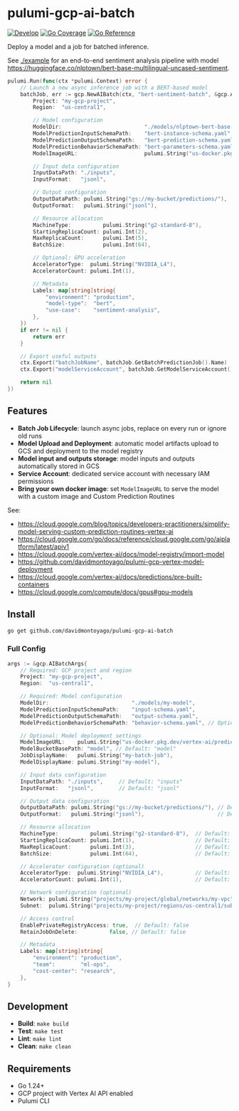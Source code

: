 # pulumi-gcp-ai-batch

[![Develop](https://github.com/davidmontoyago/pulumi-gcp-ai-batch/actions/workflows/develop.yaml/badge.svg)](https://github.com/davidmontoyago/pulumi-gcp-ai-batch/actions/workflows/develop.yaml) [![Go Coverage](https://raw.githubusercontent.com/wiki/davidmontoyago/pulumi-gcp-ai-batch/coverage.svg)](https://raw.githack.com/wiki/davidmontoyago/pulumi-gcp-ai-batch/coverage.html) [![Go Reference](https://pkg.go.dev/badge/github.com/davidmontoyago/pulumi-gcp-ai-batch.svg)](https://pkg.go.dev/github.com/davidmontoyago/pulumi-gcp-ai-batch)

Deploy a model and a job for batched inference.

See [./example](example/README.md) for an end-to-end sentiment analysis pipeline with model https://huggingface.co/nlptown/bert-base-multilingual-uncased-sentiment.

```go
pulumi.Run(func(ctx *pulumi.Context) error {
    // Launch a new async inference job with a BERT-based model
    batchJob, err := gcp.NewAIBatch(ctx, "bert-sentiment-batch", &gcp.AIBatchArgs{
        Project: "my-gcp-project",
        Region:  "us-central1",

        // Model configuration
        ModelDir:                          "./models/nlptown-bert-base-multilingual-uncased-sentiment",
        ModelPredictionInputSchemaPath:    "bert-instance-schema.yaml",
        ModelPredictionOutputSchemaPath:   "bert-prediction-schema.yaml",
        ModelPredictionBehaviorSchemaPath: "bert-parameters-schema.yaml",
        ModelImageURL:                     pulumi.String("us-docker.pkg.dev/vertex-ai/prediction/tf2-cpu.2-15:latest"),

        // Input data configuration
        InputDataPath: "./inputs",
        InputFormat:   "jsonl",

        // Output configuration
        OutputDataPath: pulumi.String("gs://my-bucket/predictions/"),
        OutputFormat:   pulumi.String("jsonl"),

        // Resource allocation
        MachineType:          pulumi.String("g2-standard-8"),
        StartingReplicaCount: pulumi.Int(2),
        MaxReplicaCount:      pulumi.Int(5),
        BatchSize:            pulumi.Int(64),

        // Optional: GPU acceleration
        AcceleratorType:  pulumi.String("NVIDIA_L4"),
        AcceleratorCount: pulumi.Int(1),

        // Metadata
        Labels: map[string]string{
            "environment": "production",
            "model-type":  "bert",
            "use-case":    "sentiment-analysis",
        },
    })
    if err != nil {
        return err
    }

    // Export useful outputs
    ctx.Export("batchJobName", batchJob.GetBatchPredictionJob().Name)
    ctx.Export("modelServiceAccount", batchJob.GetModelServiceAccount().Email)

    return nil
})
```

## Features

- **Batch Job Lifecycle**: launch async jobs, replace on every run or ignore old runs
- **Model Upload and Deployment**: automatic model artifacts upload to GCS and deployment to the model registry
- **Model input and outputs storage**: model inputs and outputs automatically stored in GCS
- **Service Account**: dedicated service account with necessary IAM permissions
- **Bring your own docker image**: set `ModelImageURL` to serve the model with a custom image and Custom Prediction Routines

See:
- https://cloud.google.com/blog/topics/developers-practitioners/simplify-model-serving-custom-prediction-routines-vertex-ai
- https://cloud.google.com/go/docs/reference/cloud.google.com/go/aiplatform/latest/apiv1
- https://cloud.google.com/vertex-ai/docs/model-registry/import-model
- https://github.com/davidmontoyago/pulumi-gcp-vertex-model-deployment
- https://cloud.google.com/vertex-ai/docs/predictions/pre-built-containers
- https://cloud.google.com/compute/docs/gpus#gpu-models

## Install

```bash
go get github.com/davidmontoyago/pulumi-gcp-ai-batch
```

### Full Config

```go
args := &gcp.AIBatchArgs{
    // Required: GCP project and region
    Project: "my-gcp-project",
    Region:  "us-central1",

    // Required: Model configuration
    ModelDir:                          "./models/my-model",
    ModelPredictionInputSchemaPath:    "input-schema.yaml",
    ModelPredictionOutputSchemaPath:   "output-schema.yaml",
    ModelPredictionBehaviorSchemaPath: "behavior-schema.yaml", // Optional

    // Optional: Model deployment settings
    ModelImageURL:    pulumi.String("us-docker.pkg.dev/vertex-ai/prediction/tf2-cpu.2-15:latest"),
    ModelBucketBasePath: "model", // Default: "model"
    JobDisplayName:   pulumi.String("my-batch-job"),
    ModelDisplayName: pulumi.String("my-model"),

    // Input data configuration
    InputDataPath: "./inputs",     // Default: "inputs"
    InputFormat:   "jsonl",        // Default: "jsonl"

    // Output data configuration
    OutputDataPath: pulumi.String("gs://my-bucket/predictions/"), // Default: "predictions/"
    OutputFormat:   pulumi.String("jsonl"),                       // Default: "jsonl"

    // Resource allocation
    MachineType:          pulumi.String("g2-standard-8"),  // Default: "n1-standard-4"
    StartingReplicaCount: pulumi.Int(1),                   // Default: 1
    MaxReplicaCount:      pulumi.Int(3),                   // Default: 3
    BatchSize:            pulumi.Int(64),                  // Default: 0 (auto-configure)

    // Accelerator configuration (optional)
    AcceleratorType:  pulumi.String("NVIDIA_L4"),          // Default: "ACCELERATOR_TYPE_UNSPECIFIED"
    AcceleratorCount: pulumi.Int(1),                       // Default: 1

    // Network configuration (optional)
    Network: pulumi.String("projects/my-project/global/networks/my-vpc"),
    Subnet:  pulumi.String("projects/my-project/regions/us-central1/subnetworks/my-subnet"),

    // Access control
    EnablePrivateRegistryAccess: true,  // Default: false
    RetainJobOnDelete:          false, // Default: false

    // Metadata
    Labels: map[string]string{
        "environment": "production",
        "team":        "ml-ops",
        "cost-center": "research",
    },
}
```

## Development

- **Build**: `make build`
- **Test**: `make test`
- **Lint**: `make lint`
- **Clean**: `make clean`

## Requirements

- Go 1.24+
- GCP project with Vertex AI API enabled
- Pulumi CLI
